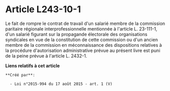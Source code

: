 # Article L243-10-1

Le fait de rompre le contrat de travail d'un salarié membre de la commission paritaire régionale interprofessionnelle
mentionnée à l'article L. 23-111-1, d'un salarié figurant sur la propagande électorale des organisations syndicales en vue de
la constitution de cette commission ou d'un ancien membre de la commission en méconnaissance des dispositions relatives à la
procédure d'autorisation administrative prévue au présent livre est puni de la peine prévue à l'article L. 2432-1.

**Liens relatifs à cet article**

	**Créé par**:

	  - Loi n°2015-994 du 17 août 2015 - art. 1 (V)
